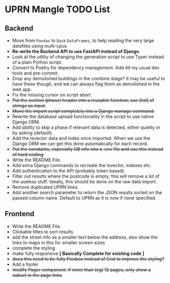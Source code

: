 # UPRN Mangle TODO List

## Backend

- Move from `Pandas` to `Dask` `DataFrames`, to help reading the very large
  datafiles using multi-cpus
- **Re-write the Backend API to use FastAPI instead of Django**.
- Look at the utility of changing the generation script to use Typer instead of
  a plain Python script.
- Convert to Poetry for dependency management. Add All my usual dev tools and
  pre-commit.
- Drop any demolished buildings in the combine stage? It may be useful to have
  these though, and we can always flag them as demolished in the web app.
- Fix the missing cursor on script abort.
- ~~Put the section (phase) header into a reusable function, use [list] of
  strings as input.~~
- ~~Move the import script completely into a Django manage command.~~
- Rewrite the database upload functionality in the script to use native Django
  ORM.
- Add ability to skip a phase if relevant data is detected, either quietly or by
  asking (default).
- Add the tsvector data and index once imported. When we use the Django ORM we
  can get this done automatically for each record.
- ~~Put the constants, especially DB info into a .env file and use this instead of
  hard coding.~~
- Write the README File.
- Add extra Django commands to recreate the tsvector, indexes etc.
- Add authentication to the API (probably token based).
- Filter out results where the postcode is empty, this will remove a lot of the
  useless stuff. Ideally, this should be done on the raw data import.
- Remove duplicated UPRN lines.
- Add another search parameter to return the JSON results sorted on the passed
  column name. Default to UPRN as it is now if none specified.

## Frontend

- Write the README File.
- Clickable titles to sort results
- add the street info as a smaller text below the address, also show the links
  to maps in this for smaller screen sizes
- complete the styling
- make fully responsive **[ Basically Complete for existing code ]**
- ~~does this need to be fully Flexbox instead of Grid to improve the
  styling?~~
- Add a footer
- ~~modify Pager component. if more than (eg) 12 pages, only show a subset in
  the page links~~
